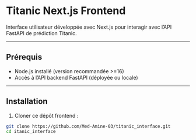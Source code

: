 # Titanic Next.js Frontend

Interface utilisateur développée avec Next.js pour interagir avec l’API FastAPI de prédiction Titanic.

---

## Prérequis

- Node.js installé (version recommandée >=16)
- Accès à l’API backend FastAPI (déployée ou locale)

---

## Installation

1. Cloner ce dépôt frontend :

```bash
git clone https://github.com/Med-Amine-03/titanic_interface.git
cd itanic_interface
